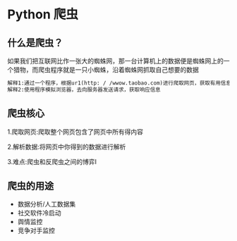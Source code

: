 # Python 爬虫

## 什么是爬虫？

如果我们把互联网比作一张大的蜘蛛网，那一台计算机上的数据便是蜘蛛网上的一个猎物，而爬虫程序就是一只小蜘蛛，沿着蜘蛛网抓取自己想要的数据

```txt
解释1:通过一个程序，根据ur1(http: / /wwow.taobao.com)进行爬取网页，获取有用信息
解释2:使用程序模拟浏览器，去向服务器发送请求，获取响应信息
```

 ## 爬虫核心

1.爬取网页:爬取整个网页包含了网页中所有得内容

2.解析数据:将网页中你得到的数据进行解析

3.难点:爬虫和反爬虫之间的博弈Ⅰ


 ## 爬虫的用途

- 数据分析/人工数据集
- 社交软件冷启动
- 舆情监控
- 竞争对手监控

